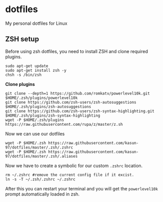 # dotfiles
My personal dotfiles for Linux

ZSH setup
----
Before using zsh dotfiles, you need to install ZSH and clone required plugins.

```
sudo apt-get update
sudo apt-get install zsh -y
chsh -s /bin/zsh
```
**Clone plugins**
```
git clone --depth=1 https://github.com/romkatv/powerlevel10k.git $HOME/.zsh/plugins/powerlevel10k
git clone https://github.com/zsh-users/zsh-autosuggestions $HOME/.zsh/plugins/zsh-autosuggestions
git clone https://github.com/zsh-users/zsh-syntax-highlighting.git $HOME/.zsh/plugins/zsh-syntax-highlighting
wget -P $HOME/.zsh/plugins https://raw.githubusercontent.com/rupa/z/master/z.sh
```
Now we can use our dotfiles
```
wget -P $HOME/.zsh https://raw.githubusercontent.com/kasun-97/dotfiles/master/.zsh/.zshrc 
wget -P $HOME/.zsh https://raw.githubusercontent.com/kasun-97/dotfiles/master/.zsh/.aliases
```
Now we have to create a symbolic for our custom `.zshrc` location.
```
rm ~/.zshrc #remove the current config file if it excist.
ln -s -T ~/.zsh/.zshrc ~/.zshrc
```

After this you can restart your terminal and you will get the `powerlevel10k` prompt automatically loaded in zsh.